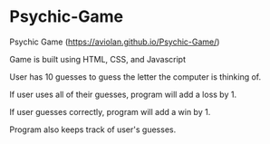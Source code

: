 # Psychic-Game

Psychic Game (https://aviolan.github.io/Psychic-Game/)

Game is built using HTML, CSS, and Javascript

User has 10 guesses to guess the letter the computer is thinking of.

If user uses all of their guesses, program will add a loss by 1. 

If user guesses correctly, program will add a win by 1.

Program also keeps track of user's guesses.
